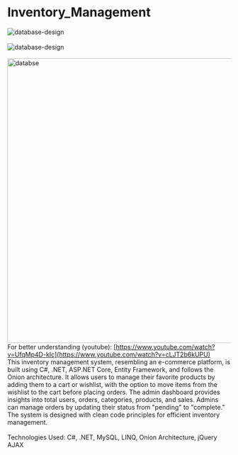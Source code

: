 # Inventory_Management
![database-design](https://github.com/user-attachments/assets/e8c224f0-3aaa-471f-a888-9eddc05778c2)<br><br>
![database-design](https://github.com/user-attachments/assets/250bea2e-044e-46d9-83e2-348562ab3490)<br><br>
<img width="643" alt="databse" src="https://github.com/user-attachments/assets/250bea2e-044e-46d9-83e2-348562ab3490">
For better understanding (youtube): [https://www.youtube.com/watch?v=UfqMp4D-kIc](https://www.youtube.com/watch?v=cLJT2b6kUPU) <br>
This inventory management system, resembling an e-commerce platform, is built using C#, .NET, ASP.NET Core, Entity Framework, and follows the Onion architecture. It allows users to manage their favorite products by adding them to a cart or wishlist, with the option to move items from the wishlist to the cart before placing orders. The admin dashboard provides insights into total users, orders, categories, products, and sales. Admins can manage orders by updating their status from "pending" to "complete." The system is designed with clean code principles for efficient inventory management.
<br>
<br>Technologies Used: C#, .NET, MySQL, LINQ, Onion Architecture, jQuery AJAX
